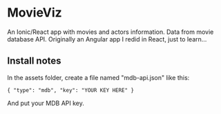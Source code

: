 # MovieViz

An Ionic/React app with movies and actors information. Data from movie database API.
Originally an Angular app I redid in React, just to learn...

## Install notes

In the assets folder, create a file named "mdb-api.json" like this:

`{ "type": "mdb", "key": "YOUR KEY HERE" }`

And put your MDB API key.
